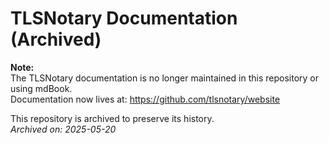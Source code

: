 # TLSNotary Documentation (Archived)

**Note:**  
The TLSNotary documentation is no longer maintained in this repository or using mdBook.  
Documentation now lives at: https://github.com/tlsnotary/website

This repository is archived to preserve its history.  
_Archived on: 2025-05-20_